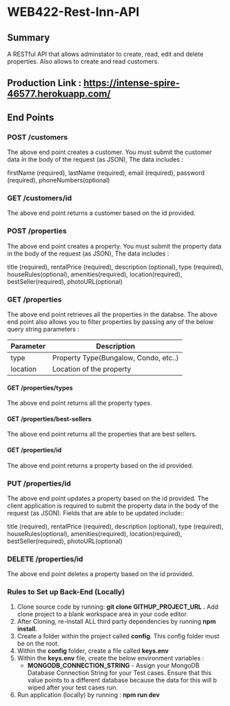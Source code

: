 # WEB422-Rest-Inn-API

## Summary 

A RESTful API that allows adminstator to create, read, edit and delete properties. Also allows to create and read customers.

## Production Link : https://intense-spire-46577.herokuapp.com/

## End Points

### POST /customers

The above end point creates a customer. You must submit the customer data in the body of the request (as JSON), The data includes  :

firstName (required),
lastName (required),
email (required),
password (required),
phoneNumbers(optional)

### GET /customers/id

The above end point returns a customer based on the id provided.

### POST /properties

The above end point creates a property. You must submit the property data in the body of the request (as JSON), The data includes  :

title (required),
rentalPrice (required),
description (optional),
type (required),
houseRules(optional),
amenities(required),
location(required),
bestSeller(required),
photoURL(optional)


### GET /properties

The above end point retrieves all the properties in the databse.
The above end point also allows you to filter properties by passing any of the below query string parameters :

| Parameter | Description                                    |
| --------- | ---------------------------------------------- |
| type      | Property Type(Bungalow, Condo, etc..)          |
| location  | Location of the property                       |



#### GET /properties/types

The above end point returns all the property types.

#### GET /properties/best-sellers

The above end point returns all the properties that are best sellers.

#### GET /properties/id

The above end point returns a property based on the id provided.


### PUT /properties/id

The above end point updates a property based on the id provided. The client application is required to submit the property data in the body of the request (as JSON). Fields that are able to be updated include::

title (required),
rentalPrice (required),
description (optional),
type (required),
houseRules(optional),
amenities(required),
location(required),
bestSeller(required),
photoURL(optional)


### DELETE /properties/id

The above end point deletes a property based on the id provided.


### Rules to Set up Back-End (Locally)

1. Clone source code by running: **git clone GITHUP_PROJECT_URL .** Add clone project to a blank workspace area in your code editor.
2. After Cloning, re-install ALL third party dependencies by running **npm install**.
3. Create a folder within the project called **config**.  This config folder must be on the root.
4. Within the **config** folder, create a file called **keys.env**
5. Within the **keys.env** file, create the below environment variables :
      - **MONGODB_CONNECTION_STRING** - Assign your MongoDB Database Connection String for your Test cases. Ensure that this value points to a different database because the data for this will b wiped after your test cases run.
6. Run application (locally) by running : **npm run dev**
